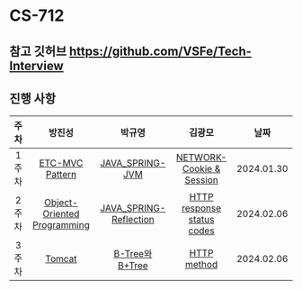 # CS-712

## 참고 깃허브 https://github.com/VSFe/Tech-Interview

## 진행 사항

| 주차  |                                                               방진성                                                                |                             박규영                              |                                        김광모                                         |    날짜    |
| :---: | :---------------------------------------------------------------------------------------------------------------------------------: | :-------------------------------------------------------------: | :-----------------------------------------------------------------------------------: | :--------: |
| 1주차 |                                         [ETC-MVC Pattern](05-ETC/8_MVC%20Pattern/Readme.md)                                         |        [JAVA_SPRING-JVM](07-JAVA_SPRING/1_JVM/Readme.md)        |       [NETWORK-Cookie & Session](03-NETWORK/1_Cookie%20%26%20Session/Readme.md)       | 2024.01.30 |
| 2주차 | [Object-Oriented Programming](05-ETC/4_%EA%B0%9D%EC%B2%B4%EC%A7%80%ED%96%A5%ED%94%84%EB%A1%9C%EA%B7%B8%EB%9E%98%EB%B0%8D/Readme.md) | [JAVA_SPRING-Reflection](07-JAVA_SPRING/4_Reflection/Readme.md) | [HTTP response status codes](03-NETWORK/2_HTTP%20response%20status%20codes/Readme.md) | 2024.02.06 |
| 3주차 |                                            [Tomcat](07-JAVA_SPRING/18_Tomcat/Readme.md)                                             |         [B-Tree와 B+Tree](04-DATABASE/10_B-TREE_B+TREE/Readme.md)         |                  [HTTP method](03-NETWORK/3_Http%20Method/Readme.md)                  | 2024.02.06 |
